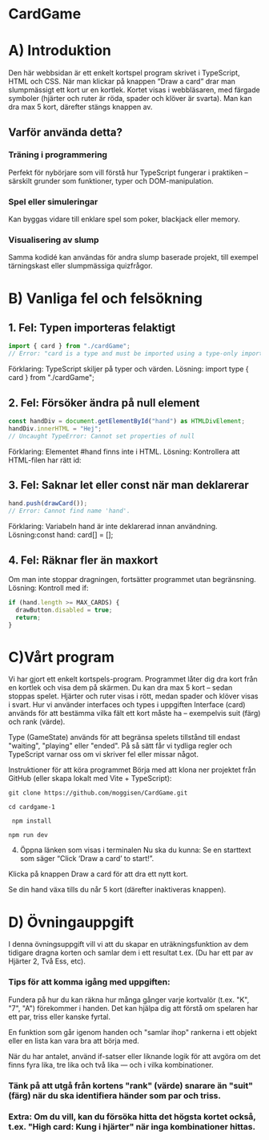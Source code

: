 # CardGame

# A) Introduktion 
  Den här webbsidan är ett enkelt kortspel program skrivet i TypeScript, HTML och CSS. När man klickar på knappen “Draw a card” drar man slumpmässigt ett kort ur en kortlek. Kortet visas i webbläsaren, med färgade symboler (hjärter och ruter är röda, spader och klöver är svarta). Man kan dra max 5 kort, därefter stängs knappen av.

## Varför använda detta?
### Träning i programmering
 Perfekt för nybörjare som vill förstå hur TypeScript fungerar i praktiken – särskilt grunder som funktioner, typer och DOM-manipulation.

### Spel eller simuleringar
 Kan byggas vidare till enklare spel som poker, blackjack eller memory.

### Visualisering av slump
Samma kodidé kan användas för andra slump baserade projekt, till exempel tärningskast eller slumpmässiga quizfrågor.

# B) Vanliga fel och felsökning

## 1. Fel: Typen importeras felaktigt
```ts
import { card } from "./cardGame";
// Error: "card is a type and must be imported using a type-only import"
```
Förklaring: TypeScript skiljer på typer och värden.
Lösning: import type { card } from "./cardGame";

## 2. Fel: Försöker ändra på null element
```ts
const handDiv = document.getElementById("hand") as HTMLDivElement;
handDiv.innerHTML = "Hej";
// Uncaught TypeError: Cannot set properties of null
```
Förklaring: Elementet #hand finns inte i HTML.
Lösning: Kontrollera att HTML-filen har rätt id: <div id="hand"></div>

## 3. Fel: Saknar let eller const när man deklarerar
```ts
hand.push(drawCard());
// Error: Cannot find name 'hand'.
```
Förklaring: Variabeln hand är inte deklarerad innan användning.
Lösning:const hand: card[] = [];

## 4. Fel: Räknar fler än maxkort
Om man inte stoppar dragningen, fortsätter programmet utan begränsning.
Lösning: Kontroll med if: 
```ts
if (hand.length >= MAX_CARDS) {
  drawButton.disabled = true;
  return;
}
```

# C)Vårt program
Vi har gjort ett enkelt kortspels-program. Programmet låter dig dra kort från en kortlek och visa dem på skärmen. Du kan dra max 5 kort – sedan stoppas spelet. Hjärter och ruter visas i rött, medan spader och klöver visas i svart.
Hur vi använder interfaces och types i uppgiften
Interface (card) används för att bestämma vilka fält ett kort måste ha – exempelvis suit (färg) och rank (värde).

Type (GameState) används för att begränsa spelets tillstånd till endast "waiting", "playing" eller "ended".
 På så sätt får vi tydliga regler och TypeScript varnar oss om vi skriver fel eller missar något.

Instruktioner för att köra programmet
Börja med att klona ner projektet från GitHub (eller skapa lokalt med Vite + TypeScript):
```
git clone https://github.com/moggisen/CardGame.git
```
```
cd cardgame-1
```
```
 npm install
```
```
npm run dev
```

4.  Öppna länken som visas i terminalen
Nu ska du kunna:
Se en starttext som säger “Click ‘Draw a card’ to start!”.

Klicka på knappen Draw a card för att dra ett nytt kort.

Se din hand växa tills du når 5 kort (därefter inaktiveras knappen).

# D) Övningauppgift 
I denna övningsuppgift vill vi att du skapar en uträkningsfunktion av dem tidigare dragna korten och samlar dem i ett resultat t.ex. (Du har ett par av Hjärter 2, Två Ess, etc).

### Tips för att komma igång med uppgiften:

Fundera på hur du kan räkna hur många gånger varje kortvalör (t.ex. "K", "7", "A") förekommer i handen. Det kan hjälpa dig att förstå om spelaren har ett par, triss eller kanske fyrtal.

En funktion som går igenom handen och "samlar ihop" rankerna i ett objekt eller en lista kan vara bra att börja med.

När du har antalet, använd if-satser eller liknande logik för att avgöra om det finns fyra lika, tre lika och två lika — och i vilka kombinationer.

### Tänk på att utgå från kortens "rank" (värde) snarare än "suit" (färg) när du ska identifiera händer som par och triss.

### Extra: Om du vill, kan du försöka hitta det högsta kortet också, t.ex. "High card: Kung i hjärter" när inga kombinationer hittas.
